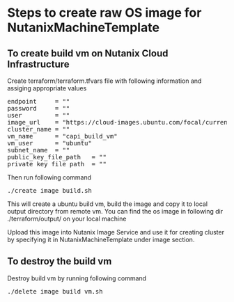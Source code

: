 # Steps to create raw OS image for NutanixMachineTemplate

## To create build vm on Nutanix Cloud Infrastructure
Create terraform/terraform.tfvars file with following information and assiging appropriate values
<pre>
endpoint     = ""
password     = ""
user         = ""
image_url    = "https://cloud-images.ubuntu.com/focal/current/focal-server-cloudimg-amd64.img"
cluster_name = ""
vm_name      = "capi_build_vm"
vm_user      = "ubuntu"
subnet_name  = ""
public_key_file_path   = ""
private_key_file_path  = ""
</pre>

Then run following command
<pre>
./create_image_build.sh
</pre>

This will create a ubuntu build vm, build the image and copy it to local output directory from remote vm.
You can find the os image in following dir ./terraform/output/ on your local machine

Upload this image into Nutanix Image Service and use it for creating cluster by specifying it in NutanixMachineTemplate under image section.

## To destroy the build vm
Destroy build vm by running following command
<pre>
./delete_image_build_vm.sh
</pre>